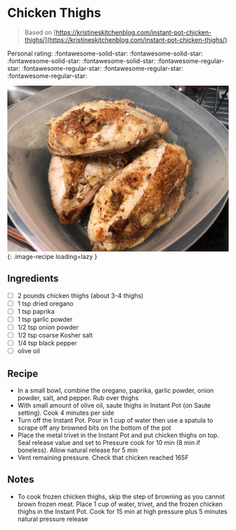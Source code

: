 <!-- Do not modify sections with "AUTO-*". They are updated by make.py -->

# Chicken Thighs

> Based on [https://kristineskitchenblog.com/instant-pot-chicken-thighs/](https://kristineskitchenblog.com/instant-pot-chicken-thighs/)

<!-- rating=1; (User can specify rating on scale of 1-5) -->
<!-- AUTO-UserRating -->
Personal rating: :fontawesome-solid-star: :fontawesome-solid-star: :fontawesome-solid-star: :fontawesome-solid-star: :fontawesome-regular-star: :fontawesome-regular-star: :fontawesome-regular-star: :fontawesome-regular-star:
<!-- /AUTO-UserRating -->

<!-- name_image=chicken_thighs.jpeg; (User can specify image name if multiple exist) -->
<!-- AUTO-Image -->
![chicken_thighs.jpeg](./chicken_thighs.jpeg){: .image-recipe loading=lazy }
<!-- /AUTO-Image -->

## Ingredients

* [ ] 2 pounds chicken thighs (about 3-4 thighs)
* [ ] 1 tsp dried oregano
* [ ] 1 tsp paprika
* [ ] 1 tsp garlic powder
* [ ] 1/2 tsp onion powder
* [ ] 1/2 tsp coarse Kosher salt
* [ ] 1/4 tsp black pepper
* [ ] olive oil

## Recipe

* In a small bowl, combine the oregano, paprika, garlic powder, onion powder, salt, and pepper. Rub over thighs
* With small amount of olive oil, saute thighs in Instant Pot (on Saute setting). Cook 4 minutes per side
* Turn off the Instant Pot. Pour in 1 cup of water then use a spatula to scrape off any browned bits on the bottom of the pot
* Place the metal trivet in the Instant Pot and put chicken thighs on top. Seal release value and set to Pressure cook for 10 min (8 min if boneless). Allow natural release for 5 min
* Vent remaining pressure. Check that chicken reached 165F

## Notes

* To cook frozen chicken thighs, skip the step of browning as you cannot brown frozen meat. Place 1 cup of water, trivet, and the frozen chicken thighs in the Instant Pot. Cook for 15 min at high pressure plus 5 minutes natural pressure release
